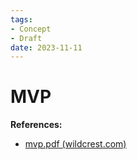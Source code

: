 ```yaml
---
tags:
- Concept
- Draft
date: 2023-11-11
---
```


# MVP

<!--

**Introduction**

This document introduces the Model-View-Presenter (MVP) programming model, which is a way of designing and developing software applications. MVP is based on a more general version of the Model-View-Controller (MVC) model, which was first used in Smalltalk, a programming language. MVP helps programmers to separate the different aspects of their applications, such as data management, user interface, and business logic. This makes the applications easier to understand, modify, reuse, and test. MVP also supports different kinds of applications, such as stand-alone, component-based, client/server, and multi-tier. MVP is implemented by Taligent and IBM in their Open Class libraries for C++ and Java.



**MVP Concepts**

MVP consists of six main concepts: Model, View, Selection, Command, Interactor, and Presenter. Each concept represents a question that the programmer needs to answer when creating an application. The questions are:

- Model: What is my data?
- View: How do I display my data?
- Selection: How do I specify my data?
- Command: How do I change my data?[^10^]
- Interactor: How do events map into changes in my data?
- Presenter: How do I put it all together?

The Model is the part of the application that stores and manages the data. The data can be anything, such as numbers, text, images, or sounds. The Model also provides methods to access and modify the data. The Model can be local or remote, persistent or transient, shared or private.

The View is the part of the application that shows the data to the user. The View can be graphical, such as a window, a button, or a chart. The View can also be non-graphical, such as a sound, a vibration, or a valve. The View can have multiple or no presentations of the same data.

The Selection is the part of the application that defines a subset of the data. The Selection can be a single element, a group of elements, or the entire data. The Selection can also be continuous or discontinuous, such as a range, a list, or a pattern. The Selection can be used to highlight, copy, or manipulate the data.

The Command is the part of the application that performs an operation on the data. The Command can be simple or complex, such as adding, deleting, sorting, or calculating. The Command can also be undoable, redoable, scriptable, or distributable. The Command can be applied to different selections of the data.

The Interactor is the part of the application that handles the user input. The Interactor can be a mouse, a keyboard, a pen, a voice, or a sensor. The Interactor can recognize different gestures, events, and actions, such as clicking, dragging, typing, or speaking. The Interactor can map the user input to the appropriate commands for the data.

The Presenter is the part of the application that coordinates the other parts. The Presenter is responsible for creating and connecting the models, views, selections, commands, and interactors. The Presenter also provides the business logic that determines what happens when, such as validating, updating, or notifying. The Presenter can be thin or fat, depending on how much logic is on the client or the server side.


**MVP Frameworks**

MVP is implemented by using object-oriented frameworks, which are reusable software components that provide common functionality and behavior. Taligent and IBM provide different frameworks for each of the MVP concepts, as well as for other aspects of software development, such as components, notifications, and internationalization. The frameworks can be used separately or together, and can be customized by subclassing and overriding their methods. The frameworks also support portability, compatibility, and scalability across different platforms, standards, and architectures.



**MVP Examples**

MVP can be used to create a variety of applications, from simple to complex, from graphical to non-graphical, from stand-alone to distributed. To illustrate the benefits of MVP, the document uses a simple example of a calculator application, and shows how it can be enhanced by using different MVP concepts and frameworks. The document also shows how different client/server architectures can be modeled by using MVP, and how they correspond to popular and familiar solutions, such as file servers, databases, web applications, and distributed objects. The document concludes that MVP is a fundamental and expressive design pattern for applications development.

-->

**References:**

- [mvp.pdf (wildcrest.com)](http://www.wildcrest.com/Potel/Portfolio/mvp.pdf)